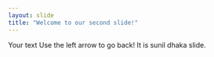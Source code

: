 ```yaml
---
layout: slide
title: "Welcome to our second slide!"
---
```

Your text
Use the left arrow to go back! It is sunil dhaka slide.
